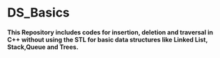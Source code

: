 # DS_Basics
#### This Repository includes codes for insertion, deletion and traversal in C++ without using the STL for basic data structures like Linked List, Stack,Queue and Trees.
